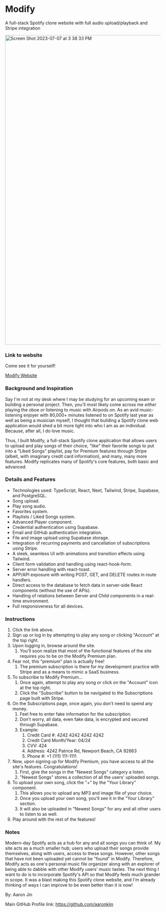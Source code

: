# Modify
A full-stack Spotify clone website with full audio upload/playback and Stripe integration

<img width="1000" alt="Screen Shot 2023-07-07 at 3 38 33 PM" src="https://github.com/aaronkjin/modify/assets/58490258/bd7f14f9-4f72-461d-a963-d42632bf1224">

### Link to website

Come see it for yourself!

[Modify Website](https://modify-project.vercel.app/)

### Background and Inspiration

Say I'm not at my desk where I may be studying for an upcoming exam or building a personal project. Then, you'll most likely come across me _either_ playing the oboe _or_ listening to music with Airpods on. As an avid music-listening enjoyer with 80,000+ minutes listened to on Spotify last year as well as being a musician myself, I thought that building a Spotify clone web application would shed a bit more light into who I am as an individual. Because, after all, I do love music. 

Thus, I built Modify, a full-stack Spotify clone application that allows users to upload and play songs of their choice, "like" their favorite songs to put into a "Liked Songs" playlist, pay for Premium features through Stripe (albeit, with imaginary credit card information), and many, many more features. Modify replicates many of Spotify's core features, both basic and advanced.

### Details and Features

- Technologies used: TypeScript, React, Next, Tailwind, Stripe, Supabase, and PostgreSQL.
- Song upload.
- Play song audio.
- Favorites system.
- Playlists / Liked Songs system.
- Advanced Player component.
- Credential authentication using Supabase.
- Email and GitHub authentication integration.
- File and image upload using Supabase storage.
- Integration of recurring payments and cancellation of subscriptions using Stripe.
- A sleek, seamless UI with animations and transition effects using Tailwind.
- Client form validation and handling using react-hook-form.
- Server error handling with react-toast.
- APP/API exposure with writing POST, GET, and DELETE routes in route handlers.
- Direct access to the database to fetch data in server-side React components (without the use of APIs).
- Handling of relations between Server and Child components in a real-time environment.
- Full responsiveness for all devices.

### Instructions

1. Click the link above.
2. Sign up or log in by attempting to play any song _or_ clicking "Account" at the top right.
3. Upon logging in, browse around the site.
    1. You'll soon realize that most of the functional features of the site requires you to be on the Modify Premium plan.
4. Fear not, this "premium" plan is actually free!
    1. The premium subscription is there for my development practice with Stripe and as a means to mimic a SaaS business.
5. To subscribe to Modify Premium...
    1. Once again, attempt to play any song _or_ click on the "Account" icon at the top right.
    2. Click the "Subscribe" button to be navigated to the Subscriptions page built with Stripe.
6. On the Subscriptions page, once again, you don't need to spend any money.
    1. Feel free to enter fake information for the subscription.
    2. Don't worry, all data, even fake data, is encrypted and secured through Supabase.
    3. Example:
        1. Credit Card #: 4242 4242 4242 4242
        2. Credit Card Month/Year: 04/24
        3. CVV: 424
        4. Address: 4242 Patrice Rd, Newport Beach, CA 92663
        5. Phone #: +1 (111) 111-1111
7. Now, upon signing up for Modify Premium, you have access to all the site's features. Congratulations!
    1. First, give the songs in the "Newest Songs" category a listen.
    2. "Newest Songs" stores a collection of all the users' uploaded songs.
8. To upload your own song, click the "+" by the "Your Library" component.
    1. This allows you to upload any MP3 and image file of your choice.
    2. Once you upload your own song, you'll see it in the "Your Library" section.
    3. It will also be uploaded in "Newest Songs" for any and all other users to listen to as well.
9. Play around with the rest of the features!

### Notes

Modern-day Spotify acts as a hub for any and all songs you can think of. My site acts as a much smaller hub; users who upload their songs provide themselves, along with users, access to these songs. However, other songs that have not been uploaded yet cannot be "found" in Modify. Therefore, Modify acts as one's personal music file organizer along with an explorer of being able to dabble with other Modify users' music tastes. The next thing I want to do is to incorporate Spotify's API so that Modify feels much grander in scope. It was a blast making this Spotify clone website, and I'm already thinking of ways I can improve to be even better than it is now!

By: Aaron Jin

Main GitHub Profile link: https://github.com/aaronkjin

